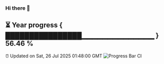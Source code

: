 ### Hi there 👋
⏳ Year progress { ████████████████▁▁▁▁▁▁▁▁▁▁▁▁▁▁ } 56.46 %
---
⏰ Updated on Sat, 26 Jul 2025 01:48:00 GMT
![Progress Bar CI](https://github.com/liununu/liununu/workflows/Progress%20Bar%20CI/badge.svg)

